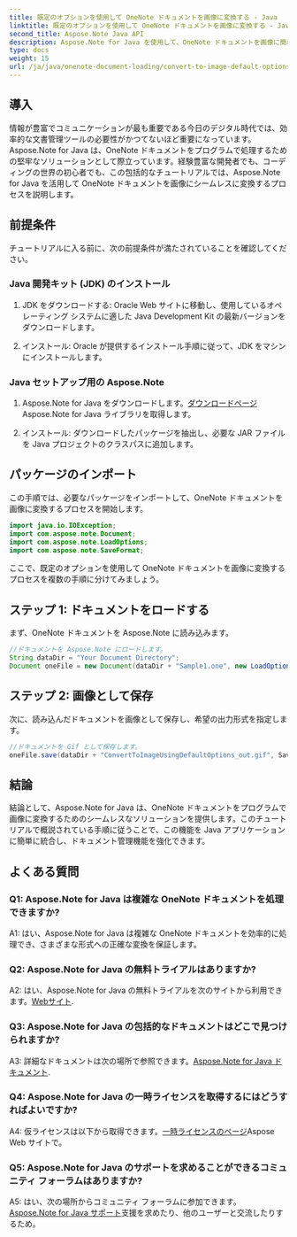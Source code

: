 ```yaml
---
title: 既定のオプションを使用して OneNote ドキュメントを画像に変換する - Java
linktitle: 既定のオプションを使用して OneNote ドキュメントを画像に変換する - Java
second_title: Aspose.Note Java API
description: Aspose.Note for Java を使用して、OneNote ドキュメントを画像に簡単に変換します。シームレスな統合については、このステップバイステップのチュートリアルに従ってください。
type: docs
weight: 15
url: /ja/java/onenote-document-loading/convert-to-image-default-options/
---
```

## 導入

情報が豊富でコミュニケーションが最も重要である今日のデジタル時代では、効率的な文書管理ツールの必要性がかつてないほど重要になっています。 Aspose.Note for Java は、OneNote ドキュメントをプログラムで処理するための堅牢なソリューションとして際立っています。経験豊富な開発者でも、コーディングの世界の初心者でも、この包括的なチュートリアルでは、Aspose.Note for Java を活用して OneNote ドキュメントを画像にシームレスに変換するプロセスを説明します。

## 前提条件

チュートリアルに入る前に、次の前提条件が満たされていることを確認してください。

### Java 開発キット (JDK) のインストール

1. JDK をダウンロードする: Oracle Web サイトに移動し、使用しているオペレーティング システムに適した Java Development Kit の最新バージョンをダウンロードします。
   
2. インストール: Oracle が提供するインストール手順に従って、JDK をマシンにインストールします。

### Java セットアップ用の Aspose.Note

1.  Aspose.Note for Java をダウンロードします。[ダウンロードページ](https://releases.aspose.com/note/java/) Aspose.Note for Java ライブラリを取得します。
   
2. インストール: ダウンロードしたパッケージを抽出し、必要な JAR ファイルを Java プロジェクトのクラスパスに追加します。

## パッケージのインポート

この手順では、必要なパッケージをインポートして、OneNote ドキュメントを画像に変換するプロセスを開始します。

```java
import java.io.IOException;
import com.aspose.note.Document;
import com.aspose.note.LoadOptions;
import com.aspose.note.SaveFormat;
```

ここで、既定のオプションを使用して OneNote ドキュメントを画像に変換するプロセスを複数の手順に分けてみましょう。

## ステップ 1: ドキュメントをロードする

まず、OneNote ドキュメントを Aspose.Note に読み込みます。

```java
//ドキュメントを Aspose.Note にロードします。
String dataDir = "Your Document Directory";
Document oneFile = new Document(dataDir + "Sample1.one", new LoadOptions());
```

## ステップ 2: 画像として保存

次に、読み込んだドキュメントを画像として保存し、希望の出力形式を指定します。

```java
//ドキュメントを Gif として保存します。
oneFile.save(dataDir + "ConvertToImageUsingDefaultOptions_out.gif", SaveFormat.Gif);
```

## 結論

結論として、Aspose.Note for Java は、OneNote ドキュメントをプログラムで画像に変換するためのシームレスなソリューションを提供します。このチュートリアルで概説されている手順に従うことで、この機能を Java アプリケーションに簡単に統合し、ドキュメント管理機能を強化できます。

## よくある質問

### Q1: Aspose.Note for Java は複雑な OneNote ドキュメントを処理できますか?

A1: はい、Aspose.Note for Java は複雑な OneNote ドキュメントを効率的に処理でき、さまざまな形式への正確な変換を保証します。

### Q2: Aspose.Note for Java の無料トライアルはありますか?

 A2: はい、Aspose.Note for Java の無料トライアルを次のサイトから利用できます。[Webサイト](https://releases.aspose.com/).

### Q3: Aspose.Note for Java の包括的なドキュメントはどこで見つけられますか?

 A3: 詳細なドキュメントは次の場所で参照できます。[Aspose.Note for Java ドキュメント](https://reference.aspose.com/note/java/).

### Q4: Aspose.Note for Java の一時ライセンスを取得するにはどうすればよいですか?

 A4: 仮ライセンスは以下から取得できます。[一時ライセンスのページ](https://purchase.aspose.com/temporary-license/)Aspose Web サイトで。

### Q5: Aspose.Note for Java のサポートを求めることができるコミュニティ フォーラムはありますか?

 A5: はい、次の場所からコミュニティ フォーラムに参加できます。[Aspose.Note for Java サポート](https://forum.aspose.com/c/note/28)支援を求めたり、他のユーザーと交流したりするため。